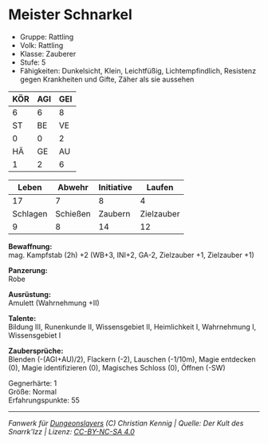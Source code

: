 # Meister Schnarkel  
- Gruppe: Rattling  
- Volk: Rattling  
- Klasse: Zauberer  
- Stufe: 5  
- Fähigkeiten: Dunkelsicht, Klein, Leichtfüßig, Lichtempfindlich, Resistenz gegen Krankheiten und Gifte, Zäher als sie aussehen  


| KÖR | AGI | GEI |  
| --- | --- | --- |  
| 6   | 6   | 8   |
| ST  | BE  | VE  |  
| 0   | 0   | 2   |
| HÄ  | GE  | AU  |  
| 1   | 2   | 6   |


| Leben    | Abwehr   | Initiative | Laufen     |
| -------- | -------- | ---------- | ---------- |
| 17       | 7        | 8          | 4          |
| Schlagen | Schießen | Zaubern    | Zielzauber |
| 9        | 8        | 14         | 12         |

**Bewaffnung:**  
mag. Kampfstab (2h) +2 (WB+3, INI+2, GA-2, Zielzauber +1, Zielzauber +1)

**Panzerung:**  
Robe

**Ausrüstung:**  
Amulett (Wahrnehmung +II)

**Talente:**  
Bildung III, Runenkunde II, Wissensgebiet II, Heimlichkeit I, Wahrnehmung I, Wissensgebiet I

**Zaubersprüche:**  
Blenden (-(AGI+AU)/2), Flackern (-2), Lauschen (-1/10m), Magie entdecken (0), Magie identifizieren (0), Magisches Schloss (0), Öffnen (-SW)

Gegnerhärte: 1  
Größe: Normal  
Erfahrungspunkte: 55  



___
*Fanwerk für [Dungeonslayers](https://www.dungeonslayers.net/) (C) Christian Kennig | Quelle: Der Kult des Snarrk'Izz | Lizenz: [CC-BY-NC-SA 4.0](https://creativecommons.org/licenses/by-nc-sa/4.0/deed.de)*